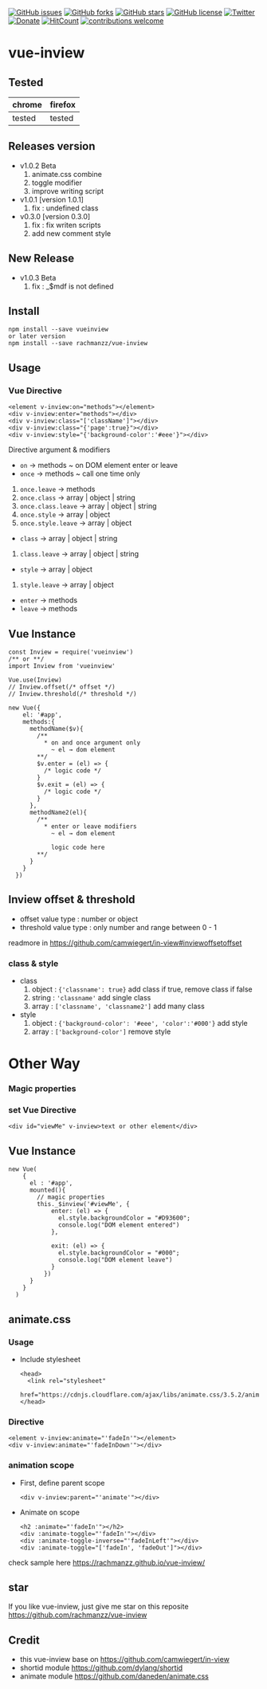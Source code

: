 [![GitHub issues](https://img.shields.io/github/issues/rachmanzz/vue-inview.svg)](https://github.com/rachmanzz/vue-inview/issues)
[![GitHub forks](https://img.shields.io/github/forks/rachmanzz/vue-inview.svg)](https://github.com/rachmanzz/vue-inview/network)
[![GitHub stars](https://img.shields.io/github/stars/rachmanzz/vue-inview.svg)](https://github.com/rachmanzz/vue-inview/stargazers)
[![GitHub license](https://img.shields.io/badge/license-MIT-blue.svg)](https://raw.githubusercontent.com/rachmanzz/vue-inview/master/LICENSE)
[![Twitter](https://img.shields.io/twitter/url/https/github.com/rachmanzz/vue-inview.svg?style=social)](https://twitter.com/intent/tweet?text=Wow:&url=%5Bobject%20Object%5D)
[![Donate](https://img.shields.io/badge/Donate-PayPal-green.svg)](https://www.paypal.com/cgi-bin/webscr?cmd=_s-xclick&hosted_button_id=BLM5UBTEQKJXA)
[![HitCount](http://hits.dwyl.io/rachmanzz/rachmanzz/vue-inview.svg)](http://hits.dwyl.io/rachmanzz/rachmanzz/vue-inview)
[![contributions welcome](https://img.shields.io/badge/contributions-welcome-brightgreen.svg?style=flat)](https://github.com/rachmanzz/vue-inview/issues)
# vue-inview

## Tested

|chrome|firefox|
|------|-------|
|tested|tested|

## Releases version
- v1.0.2 Beta
  1. animate.css combine
  2. toggle modifier
  3. improve writing script
- v1.0.1 [version 1.0.1]
  1. fix : undefined class
- v0.3.0 [version 0.3.0]
  1. fix : fix writen scripts
  2. add new comment style
## New Release
- v1.0.3 Beta
  1. fix : _$mdf is not defined

## Install

    npm install --save vueinview
    or later version
    npm install --save rachmanzz/vue-inview


## Usage
### Vue Directive

    <element v-inview:on="methods"></element>
    <div v-inview:enter="methods"></div>
    <div v-inview:class="['className']"></div>
    <div v-inview:class="{'page':true}"></div>
    <div v-inview:style="{'background-color':'#eee'}"></div>

Directive argument & modifiers
- `on` → methods ~ on DOM element enter or leave
- `once` → methods ~ call one time only
 1. `once.leave` → methods
 2. `once.class` → array | object | string
 3. `once.class.leave` → array | object | string
 4. `once.style` → array | object
 5. `once.style.leave` → array | object
- `class` → array | object | string
 1. `class.leave` → array | object | string
- `style` → array | object
 1. `style.leave` → array | object
- `enter` → methods
- `leave` → methods

## Vue Instance

    const Inview = require('vueinview')
    /** or **/
    import Inview from 'vueinview'

    Vue.use(Inview)
    // Inview.offset(/* offset */)
    // Inview.threshold(/* threshold */)

    new Vue({
        el: '#app',
        methods:{
          methodName($v){
            /**
              * on and once argument only
                ~ el → dom element
            **/
            $v.enter = (el) => {
              /* logic code */
            }
            $v.exit = (el) => {
              /* logic code */
            }
          },
          methodName2(el){
            /**
              * enter or leave modifiers
                ~ el → dom element

                logic code here
            **/
          }
        }
      })

## Inview offset & threshold
  - offset
    value type : number or object
  - threshold
    value type : only number and range between 0 - 1

readmore in https://github.com/camwiegert/in-view#inviewoffsetoffset

### class & style
  - class
    1. object : `{'classname': true}` add class if true, remove class if false
    2. string : `'classname'` add single class
    3. array : `['classname', 'classname2']` add many class
  - style
    1. object : `{'background-color': '#eee', 'color':'#000'}` add style
    2. array : `['background-color']` remove style



# Other Way
### Magic properties    
### set Vue Directive

    <div id="viewMe" v-inview>text or other element</div>

## Vue Instance

    new Vue(
        {
          el : '#app',
          mounted(){
            // magic properties
            this._$inview('#viewMe', {
                enter: (el) => {
                  el.style.backgroundColor = "#D93600";
                  console.log("DOM element entered")
                },

                exit: (el) => {
                  el.style.backgroundColor = "#000";
                  console.log("DOM element leave")
                }
              })
          }
        }
      )


## animate.css

### Usage
- Include stylesheet


      <head>
        <link rel="stylesheet"
        href="https://cdnjs.cloudflare.com/ajax/libs/animate.css/3.5.2/animate.min.css">
      </head>


### Directive

    <element v-inview:animate="'fadeIn'"></element>
    <div v-inview:animate="'fadeInDown'"></div>
### animation scope

  - First, define parent scope


        <div v-inview:parent="'animate'"></div>

  - Animate on scope


        <h2 :animate="'fadeIn'"></h2>
        <div :animate-toggle="'fadeIn'"></div>
        <div :animate-toggle-inverse="'fadeInLeft'"></div>
        <div :animate-toggle="['fadeIn', 'fadeOut']"></div>

  check sample here https://rachmanzz.github.io/vue-inview/

## star
If you like vue-inview, just give me star on this reposite https://github.com/rachmanzz/vue-inview

## Credit
- this vue-inview base on https://github.com/camwiegert/in-view
- shortid module https://github.com/dylang/shortid
- animate module https://github.com/daneden/animate.css
